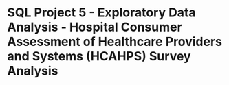 # SQL Project 5 - Exploratory Data Analysis - Hospital Consumer Assessment of Healthcare Providers and Systems (HCAHPS) Survey Analysis
